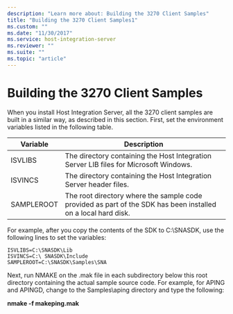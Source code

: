 ```yaml
---
description: "Learn more about: Building the 3270 Client Samples"
title: "Building the 3270 Client Samples1"
ms.custom: ""
ms.date: "11/30/2017"
ms.service: host-integration-server
ms.reviewer: ""
ms.suite: ""
ms.topic: "article"
---
```

# Building the 3270 Client Samples
When you install Host Integration Server, all the 3270 client samples are built in a similar way, as described in this section. First, set the environment variables listed in the following table.  
  
|Variable|Description|  
|--------------|-----------------|  
|ISVLIBS|The directory containing the Host Integration Server LIB files for Microsoft Windows.|  
|ISVINCS|The directory containing the Host Integration Server header files.|  
|SAMPLEROOT|The root directory where the sample code provided as part of the SDK has been installed on a local hard disk.|  
  
 For example, after you copy the contents of the SDK  to C:\SNASDK, use the following lines to set the variables:  
  
```  
ISVLIBS=C:\SNASDK\Lib  
ISVINCS=C:\ SNASDK\Include  
SAMPLEROOT=C:\SNASDK\Samples\SNA  
```  
  
 Next, run NMAKE on the .mak file in each subdirectory below this root directory containing the actual sample source code. For example, for APING and APINGD, change to the Samples\aping directory and type the following:  
  
 **nmake -f makeping.mak**
